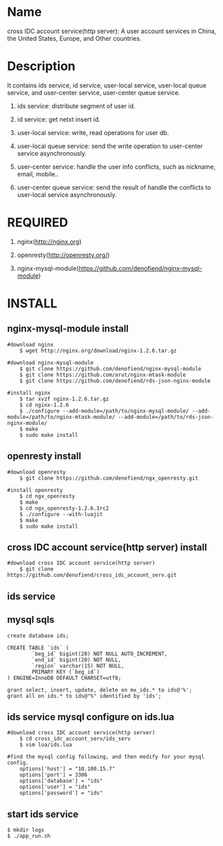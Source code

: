Name
====

cross IDC account service(http server): A user account services in China, the United States, Europe, and Other countries.


Description
===========

It contains ids service, id service, user-local service, user-local queue service, and user-center service, user-center queue service.

1. ids service: distribute segment of user id.

2. id service: get netxt insert id.

3. user-local service: write, read operations for user db.

4. user-local queue service: send the write operation to user-center service asynchronously.

5. user-center service: handle the user info conflicts, such as nickname, email, mobile..

6. user-center queue service: send the result of handle the conflicts to user-local service asynchronously.



REQUIRED
========

1. nginx(http://nginx.org)

2. openresty(http://openresty.org/)

3. nginx-mysql-module(https://github.com/denofiend/nginx-mysql-module)



INSTALL
=======

nginx-mysql-module install
--------------------------

	#download nginx
  		$ wget http://nginx.org/download/nginx-1.2.6.tar.gz

	#download nginx-mysql-module 
  		$ git clone https://github.com/denofiend/nginx-mysql-module
  		$ git clone https://github.com/arut/nginx-mtask-module
  		$ git clone https://github.com/denofiend/rds-json-nginx-module

	#install nginx
  		$ tar xvzf nginx-1.2.6.tar.gz
		$ cd nginx-1.2.6
		$ ./configure --add-module=/path/to/nginx-mysql-module/ --add-module=/path/to/nginx-mtask-module/ --add-module=/path/to/rds-json-nginx-module/
		$ make
		$ sudo make install
 

openresty install
-----------------

	#download openresty
		$ git clone https://github.com/denofiend/ngx_openresty.git

	#install openresty
  		$ cd ngx_openresty
  		$ make
  		$ cd ngx_openresty-1.2.6.1rc2
  		$ ./configure --with-luajit
  		$ make
  		$ sudo make install


cross IDC account service(http server) install
----------------------------------------------
	#download cross IDC account service(http server)
		$ git clone https://github.com/denofiend/cross_idc_account_serv.git

	
ids service 
-----------

mysql sqls
-----------
	create database ids;

	CREATE TABLE `ids` (
			`beg_id` bigint(20) NOT NULL AUTO_INCREMENT,
			`end_id` bigint(20) NOT NULL,
			`region` varchar(15) NOT NULL,
			PRIMARY KEY (`beg_id`)
	) ENGINE=InnoDB DEFAULT CHARSET=utf8;
	
	grant select, insert, update, delete on mx_ids.* to ids@'%';
	grant all on ids.* to ids@"%" identified by 'ids';

ids service mysql configure on ids.lua 
---------------------------------------
	#download cross IDC account service(http server)
		$ cd cross_idc_account_serv/ids_serv
		$ vim lua/ids.lua

	#find the mysql config following, and then modify for your mysql config.  
		options['host'] = "10.100.15.7"
		options['port'] = 3306
		options['database'] = "ids"
		options['user'] = "ids"
		options['password'] = "ids"

start ids service
------------------
	$ mkdir logs
	$ ./app_run.sh




